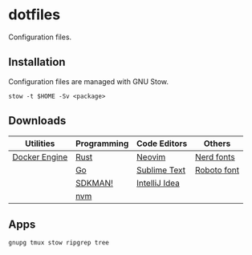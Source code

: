 # dotfiles
Configuration files.

## Installation
Configuration files are managed with GNU Stow.
```shell
stow -t $HOME -Sv <package>
```

## Downloads

| Utilities               | Programming       | Code Editors              | Others                        |
| ----------------------- | ----------------- | ------------------------- | ----------------------------- |
| [Docker Engine][docker] | [Rust][rust]      | [Neovim][neovim]          | [Nerd fonts][nerd-fonts]      |
|                         | [Go][go]          | [Sublime Text][sublime]   | [Roboto font][roboto-font]    |
|                         | [SDKMAN!][sdkman] | [IntelliJ Idea][intellij] |                               |
|                         | [nvm][nvm]        |                           |                               |

<!-- Utilities -->
[docker]: https://docs.docker.com/engine/install
<!-- Programming -->
[rust]: https://www.rust-lang.org/tools/install
[go]: https://go.dev/doc/install
[sdkman]: https://sdkman.io/install
[nvm]: https://github.com/nvm-sh/nvm#installing-and-updating
<!-- Code Editors -->
[neovim]: https://github.com/neovim/neovim/blob/master/BUILD.md
[sublime]: https://www.sublimetext.com/download
[intellij]: https://www.jetbrains.com/help/idea/installation-guide.html
<!-- Others -->
[nerd-fonts]: https://www.nerdfonts.com/font-downloads
[roboto-font]: https://fonts.google.com/specimen/Roboto

## Apps
``` shell
gnupg tmux stow ripgrep tree
```
